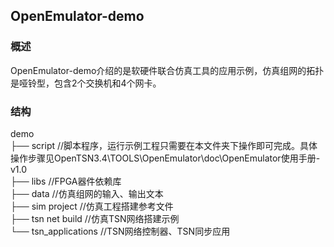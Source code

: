 ## OpenEmulator-demo

### 概述

OpenEmulator-demo介绍的是软硬件联合仿真工具的应用示例，仿真组网的拓扑是哑铃型，包含2个交换机和4个网卡。

### 结构  
demo  
├── script             //脚本程序，运行示例工程只需要在本文件夹下操作即可完成。具体操作步骤见OpenTSN3.4\TOOLS\OpenEmulator\doc\OpenEmulator使用手册-v1.0  
├── libs		       //FPGA器件依赖库  
├── data               //仿真组网的输入、输出文本     
├── sim project        //仿真工程搭建参考文件  
├── tsn net build      //仿真TSN网络搭建示例  
└── tsn_applications   //TSN网络控制器、TSN同步应用  
